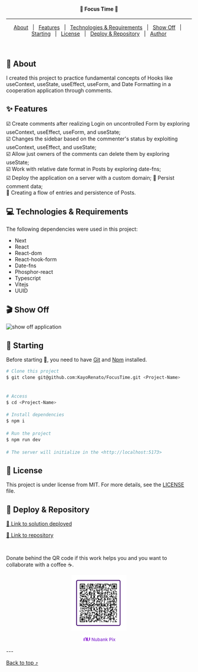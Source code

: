 <h4 align="center">
📝 Focus Time 📝
</h4>
<!-- <div align="center">

  [![Linkedin](https://img.shields.io/badge/LinkedIn-0077B5?style=for-the-badge&logo=linkedin&logoColor=white)](https://www.linkedin.com/in/kayo-renato/)

  [![Github](https://img.shields.io/badge/GitHub-100000?style=for-the-badge&logo=github&logoColor=white)](https://github.com/KayoRenato)

  [![Peerlist](https://github-readme-badge.peerlist.io/api/kayoio?style=for-the-badge)](https://peerlist.io/kayoio)
</div> -->


<hr>

<p align="center">
  <a href="#dart-about">About</a> &#xa0; | &#xa0;
  <a href="#sparkles-features">Features</a> &#xa0; | &#xa0;
  <a href="#computer-technologies--requirements">Technologies & Requirements</a> &#xa0; | &#xa0;
  <a href="#clapper-show-off">Show Off</a> &#xa0; | &#xa0;
  <a href="#checkered_flag-starting">Starting</a> &#xa0; | &#xa0;
  <a href="#memo-license">License</a> &#xa0; | &#xa0;
  <a href="#gem-deploy--repository">Deploy & Repository</a> &#xa0; | &#xa0;
  <a href="https://github.com/KayoRenato" target="_blank">Author</a>
</p>

<br>

## :dart: About ##

I created this project to practice fundamental concepts of Hooks like useContext,
 useState, useEffect, useForm, and Date Formatting in a cooperation application
  through comments.

## :sparkles: Features ##

:ballot_box_with_check: Create comments after realizing Login on uncontrolled 
Form by exploring useContext, useEffect, useForm, and useState;  
:ballot_box_with_check: Changes the sidebar based on the commenter's status by 
exploiting useContext, useEffect, and useState;  
:ballot_box_with_check: Allow just owners of the comments can delete them by 
exploring useState;   
:ballot_box_with_check: Work with relative date format in Posts by exploring 
date-fns;  
:ballot_box_with_check: Deploy the application on a server with a custom domain;
:black_square_button: Persist comment data;  
:black_square_button: Creating a flow of entries and persistence of Posts.  

## :computer: Technologies & Requirements ##

The following dependencies were used in this project:

- Next
- React
- React-dom
- React-hook-form
- Date-fns 
- Phosphor-react
- Typescript
- Vitejs
- UUID

## :clapper: Show Off ##

<img src="public/focustime.gif" alt="show off application" >

## :checkered_flag: Starting ##

Before starting :checkered_flag:, you need to have [Git](https://git-scm.com) and [Npm](https://www.npmjs.com/) installed.

```bash
# Clone this project
$ git clone git@github.com:KayoRenato/FocusTime.git <Project-Name> 


# Access
$ cd <Project-Name>

# Install dependencies
$ npm i

# Run the project
$ npm run dev

# The server will initialize in the <http://localhost:5173>
```

## :memo: License ##

This project is under license from MIT. For more details, see the [LICENSE](License.md) file.

## :gem: Deploy & Repository ##

<a href="https://focustime.kayoio.com/" target="_blank">:rocket: Link to solution deployed</a>

<a href="https://github.com/KayoRenato/FocusTime" target="_blank">:octopus: Link to repository</a>

<br>

Donate behind the QR code if this work helps you and you want to collaborate with a coffee :coffee:.
<div style='display: flex; justify-content: center;  flex-direction:column; align-items: center;'>
  <img src="public/buy_coffee.jpeg" alt="buy me a coffee" width="150" height="150">
  <p style='font-size: 12px; font-weight:500; color: #8228D1; display: flex;  align-items: center;'>
  <img src="public/nu.svg" alt="Nubank Logo" width="24" height="24"> Nubank Pix</p>
</div>
---

<a href="#top">Back to top :arrow_heading_up:</a>
